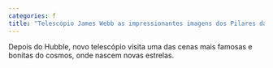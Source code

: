 ```yaml
---
categories: f
title: "Telescópio James Webb as impressionantes imagens dos Pilares da Criação"
---
```

Depois do Hubble, novo telescópio visita uma das cenas mais famosas e bonitas do cosmos, onde nascem novas estrelas.